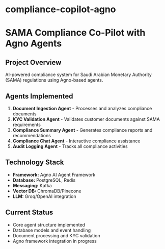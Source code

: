 # compliance-copilot-agno
# SAMA Compliance Co-Pilot with Agno Agents

## Project Overview
AI-powered compliance system for Saudi Arabian Monetary Authority (SAMA) regulations using Agno-based agents.

## Agents Implemented
1. **Document Ingestion Agent** - Processes and analyzes compliance documents
2. **KYC Validation Agent** - Validates customer documents against SAMA requirements  
3. **Compliance Summary Agent** - Generates compliance reports and recommendations
4. **Compliance Chat Agent** - Interactive compliance assistance
5. **Audit Logging Agent** - Tracks all compliance activities

## Technology Stack
- **Framework:** Agno AI Agent Framework
- **Database:** PostgreSQL, Redis
- **Messaging:** Kafka
- **Vector DB:** ChromaDB/Pinecone
- **LLM:** Groq/OpenAI integration

## Current Status
- Core agent structure implemented
- Database models and event handling
- Document processing and KYC validation
- Agno framework integration in progress
